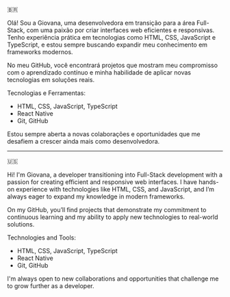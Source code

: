 🇧🇷

Olá! Sou a Giovana, uma desenvolvedora em transição para a área Full-Stack, com uma paixão por criar interfaces web eficientes e responsivas. 
Tenho experiência prática em tecnologias como HTML, CSS, JavaScript e TypeScript, e estou sempre buscando expandir meu conhecimento em frameworks modernos.

No meu GitHub, você encontrará projetos que mostram meu compromisso com o aprendizado contínuo e minha habilidade de aplicar novas tecnologias em soluções reais. 

Tecnologias e Ferramentas:

 * HTML, CSS, JavaScript, TypeScript
 * React Native
 * Git, GitHub

Estou sempre aberta a novas colaborações e oportunidades que me desafiem a crescer ainda mais como desenvolvedora.

-----------------------------------------------------------------------------------------------------------------------------------------------------------------
🇺🇸

Hi! I'm Giovana, a developer transitioning into Full-Stack development with a passion for creating efficient and responsive web interfaces. 
I have hands-on experience with technologies like HTML, CSS, and JavaScript, and I’m always eager to expand my knowledge in modern frameworks.

On my GitHub, you’ll find projects that demonstrate my commitment to continuous learning and my ability to apply new technologies to real-world solutions. 

Technologies and Tools:

  * HTML, CSS, JavaScript, TypeScript
  * React Native
  * Git, GitHub

I'm always open to new collaborations and opportunities that challenge me to grow further as a developer.
